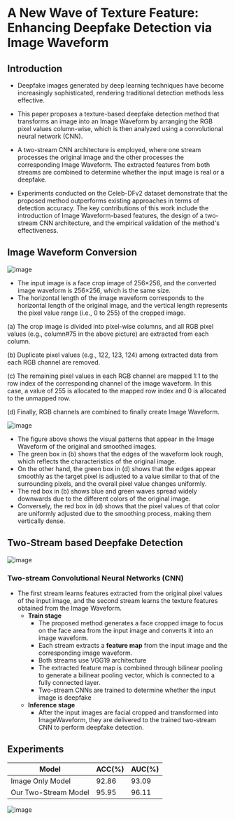 # A New Wave of Texture Feature: Enhancing Deepfake Detection via Image Waveform

## Introduction
- Deepfake images generated by deep learning techniques have become increasingly sophisticated, rendering traditional detection methods less effective.

- This paper proposes a texture-based deepfake detection method that transforms an image into an Image Waveform by arranging the RGB pixel values column-wise, which is then analyzed using a convolutional neural network (CNN).

- A two-stream CNN architecture is employed, where one stream processes the original image and the other processes the corresponding Image Waveform. The extracted features from both streams are combined to determine whether the input image is real or a deepfake.

- Experiments conducted on the Celeb-DFv2 dataset demonstrate that the proposed method outperforms existing approaches in terms of detection accuracy. The key contributions of this work include the introduction of Image Waveform-based features, the design of a two-stream CNN architecture, and the empirical validation of the method's effectiveness.


## Image Waveform Conversion

![image](https://github.com/user-attachments/assets/01d2b16f-3bc3-419a-b920-78b9420d13dc)

- The input image is a face crop image of 256×256, and the converted image waveform is 256×256, which is the same size.
- The horizontal length of the image waveform corresponds to the horizontal length of the original image, and the vertical length represents the pixel value range (i.e., 0 to 255) of the cropped image.

(a) The crop image is divided into pixel-wise columns, and all RGB pixel values (e.g., column#75 in the above picture) are extracted from each column.

(b) Duplicate pixel values (e.g., 122, 123, 124) among extracted data from each RGB channel are removed.

(c) The remaining pixel values in each RGB channel are mapped 1:1 to the row index of the corresponding channel of the image waveform. In this case, a value of 255 is allocated to the mapped row index and 0 is allocated to the unmapped row.

(d) Finally, RGB channels are combined to finally create Image Waveform.

![image](https://github.com/user-attachments/assets/84e02e83-4b13-45df-99b9-aa89f8d0fa79)

- The figure above shows the visual patterns that appear in the Image Waveform of the original and smoothed images.
- The green box in (b) shows that the edges of the waveform look rough, which reflects the characteristics of the original image.
- On the other hand, the green box in (d) shows that the edges appear smoothly as the target pixel is adjusted to a value similar to that of the surrounding pixels, and the overall pixel value changes uniformly.
- The red box in (b) shows blue and green waves spread widely downwards due to the different colors of the original image.
- Conversely, the red box in (d) shows that the pixel values of that color are uniformly adjusted due to the smoothing process, making them vertically dense.

## Two-Stream based Deepfake Detection

![image](https://github.com/user-attachments/assets/c4bbbc78-6b89-40bc-aa0d-4b08bfa6db30)

### Two-stream Convolutional Neural Networks (CNN)
- The first stream learns features extracted from the original pixel values of the input image, and the second stream learns the texture features obtained from the Image Waveform.
  - **Train stage**
    - The proposed method generates a face cropped image to focus on the face area from the input image and converts it into an image waveform.
    - Each stream extracts a **feature map** from the input image and the corresponding image waveform.
    - Both streams use VGG19 architecture
    - The extracted feature map is combined through bilinear pooling to generate a bilinear pooling vector, which is connected to a fully connected layer.
    - Two-stream CNNs are trained to determine whether the input image is deepfake
  - **Inference stage**
    - After the input images are facial cropped and transformed into ImageWaveform, they are delivered to the trained two-stream CNN to perform deepfake detection.

## Experiments
|Model|ACC(%)|AUC(%)|
|------|---|---|
|Image Only Model|92.86|93.09|
|Our Two-Stream Model|95.95|96.11|

![image](https://github.com/user-attachments/assets/30848a77-d0ed-44ab-a248-5d8c8eaf6385)




